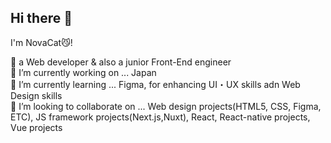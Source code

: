 ## Hi there 👋
I'm NovaCat😼!  

🚀 a Web developer & also a junior Front-End engineer  
🔭 I’m currently working on ... Japan  
🌱 I’m currently learning ... Figma, for enhancing UI・UX skills adn Web Design skills  
👯 I’m looking to collaborate on ... Web design projects(HTML5, CSS, Figma, ETC), JS framework projects(Next.js,Nuxt), React, React-native projects, Vue projects  
